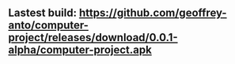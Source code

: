 ## Lastest build: https://github.com/geoffrey-anto/computer-project/releases/download/0.0.1-alpha/computer-project.apk
